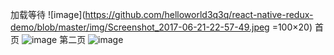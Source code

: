 加载等待
![image](https://github.com/helloworld3q3q/react-native-redux-demo/blob/master/img/Screenshot_2017-06-21-22-57-49.jpeg =100×20)
首页
![image](https://github.com/helloworld3q3q/react-native-redux-demo/blob/master/img/Screenshot_2017-06-21-22-56-33.jpeg)
第二页
![image](https://github.com/helloworld3q3q/react-native-redux-demo/blob/master/img/Screenshot_2017-06-21-22-58-11.jpeg)